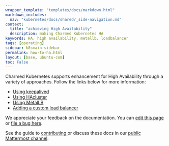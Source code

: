 ```yaml
---
wrapper_template: "templates/docs/markdown.html"
markdown_includes:
  nav: "kubernetes/docs/shared/_side-navigation.md"
context:
  title: "achieving High Availability"
  description: making Charmed Kubernetes HA
keywords: HA, high availability, metallb, loadbalancer
tags: [operating]
sidebar: k8smain-sidebar
permalink: how-to-ha.html
layout: [base, ubuntu-com]
toc: False
---
```


Charmed Kubernetes supports enhancement for High Availability through a variety of approaches. Follow the links below for more information:

- [Using keepalived](/kubernetes/docs/keepalived)
- [Using HAcluster](/kubernetes/docs/hacluster)
- [Using MetalLB](/kubernetes/docs/metallb)
- [Adding a custom load balancer](/kubernetes/docs/custom-loadbalancer)


<!-- FEEDBACK -->
<div class="p-notification--information">
  <div class="p-notification__content">
    <p class="p-notification__message">We appreciate your feedback on the documentation. You can
    <a href="https://github.com/charmed-kubernetes/kubernetes-docs/edit/main/pages/k8s/how-to-ha.md" >edit this page</a>
    or
    <a href="https://github.com/charmed-kubernetes/kubernetes-docs/issues/new">file a bug here</a>.</p>
    <p>See the guide to <a href="/kubernetes/docs/how-to-contribute"> contributing </a> or discuss these docs in our <a href="https://chat.charmhub.io/charmhub/channels/kubernetes"> public Mattermost channel</a>.</p>
  </div>
</div>